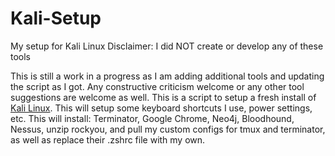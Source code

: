 # Kali-Setup
My setup for Kali Linux
Disclaimer: I did NOT create or develop any of these tools

This is still a work in a progress as I am adding additional tools and updating the script as I got. Any constructive criticism welcome or any other tool suggestions are welcome as well. This is a script to setup a fresh install of [Kali Linux](https://www.kali.org/). This will setup some keyboard shortcuts I use, power settings, etc.
This will install: Terminator, Google Chrome, Neo4j, Bloodhound, Nessus, unzip rockyou, and pull my custom configs for tmux and terminator, as well as replace their .zshrc file with my own.
